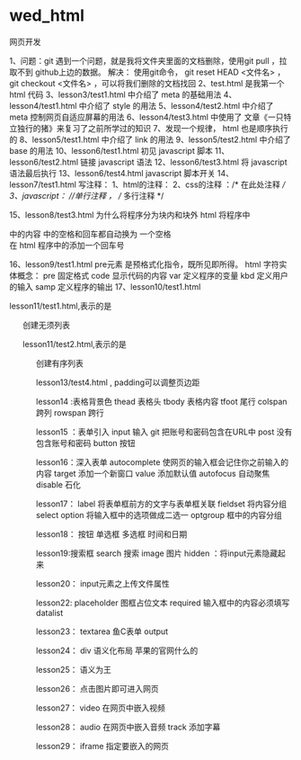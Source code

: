 # wed_html
网页开发

1、问题：git 遇到一个问题，就是我将文件夹里面的文档删除，使用git pull ，拉取不到 github上边的数据。
   解决： 使用git命令， git reset HEAD <文件名> ，  git checkout <文件名>   ，可以将我们删除的文档找回
2、test.html 是我第一个 html 代码
3、lesson3/test1.html 中介绍了 meta 的基础用法
4、lesson4/test1.html 中介绍了 style 的用法
5、lesson4/test2.html 中介绍了 meta 控制网页自适应屏幕的用法
6、lesson4/test3.html 中使用了 文章《一只特立独行的猪》来复习了之前所学过的知识
7、发现一个规律， html 也是顺序执行的
8、lesson5/test1.html 中介绍了 link 的用法
9、lesson5/test2.html 中介绍了 base 的用法
10、lesson6/test1.html 初见 javascript 脚本
11、lesson6/test2.html 链接 javascript 语法
12、lesson6/test3.html 将 javascript 语法最后执行
13、lesson6/test4.html  javascript 脚本开关
14、lesson7/test1.html  写注释：
   	1、html的注释：<!-- 在此处注释 -->
  	2、css的注释 ：/* 在此处注释 */
   	3、javascript： //单行注释   ， /* 多行注释 */


15、lesson8/test3.html 为什么将程序分为块内和块外
		html 将程序中<p></p>中的内容 中的空格和回车都自动换为 一个空格
		<br> 在 html 程序中的添加一个回车号

16、lesson9/test1.html pre元素 是预格式化指令，既所见即所得。
	html 字符实体概念：
		pre 固定格式
		code 显示代码的内容
		var 定义程序的变量
		kbd 定义用户的输入
		samp 定义程序的输出
17、lesson10/test1.html 

lesson11/test1.html,表示的是 <ul>创建无须列表
	
lesson11/test2.html,表示的是 <ol>创建有序列表


lesson13/test4.html , padding可以调整页边距

lesson14 :表格背景色
	thead  表格头
	tbody	表格内容
	tfoot    尾行
	colspan  跨列
	rowspan  跨行

lesson15 ：表单引入
	input  输入
	git 把账号和密码包含在URL中 
	post 没有包含账号和密码
	button 按钮

lesson16：深入表单
	autocomplete  使网页的输入框会记住你之前输入的内容
	target  添加一个新窗口
	value  添加默认值
	autofocus  自动聚焦
	disable  石化

lesson17：
	label 将表单框前方的文字与表单框关联
	fieldset  将内容分组
	select option  将输入框中的选项做成二选一
	optgroup  框中的内容分组

lesson18：
	按钮
	单选框
	多选框
	时间和日期

lesson19:搜索框
	search  搜索
	image	图片
	hidden  ：将input元素隐藏起来

lesson20： input元素之上传文件属性

lesson22: 
	placeholder 图框占位文本
	required 输入框中的内容必须填写
	datalist 

lesson23：
	textarea  鱼C表单
	output

lesson24： 
	div  语义化布局
	苹果的官网什么的

lesson25：
	语义为王

lesson26：
	点击图片即可进入网页

lesson27：
	video  在网页中嵌入视频

lesson28：
	audio 在网页中嵌入音频
	track 添加字幕

lesson29：
	iframe  指定要嵌入的网页
	












